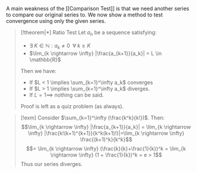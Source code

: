 A main weakness of the [[Comparison Test]] is that we need another series to compare our original series to. We now show a method to test convergence using only the given series.

>[!theorem|*] Ratio Test
>Let $a_n$ be a sequence satisfying:
>- $\exists \; K \in \mathbb{N} : a_k \ne 0 \; \; \forall \; k \ge K$
>- $\lim_{k \rightarrow \infty} |\frac{a_{k+1}}{a_k}| = L \in \mathbb{R}$
>
>Then we have:
>- If $L < 1 \implies \sum_{k=1}^\infty a_k$ converges
>- If $L > 1 \implies \sum_{k=1}^\infty a_k$ diverges. 
>- If $L = 1 \implies$ nothing can be said.
>
>Proof is left as a quiz problem (as always).

>[!exm]
>Consider $\sum_{k=1}^\infty (\frac{k^k}{k!})$. Then: $$\lim_{k \rightarrow \infty} |\frac{a_{k+1}}{a_k}| = \lim_{k \rightarrow \infty} |\frac{k!(k+1)^{k+1}}{k^k(k+1)!}|=\lim_{k \rightarrow \infty} \frac{(k+1)^k}{k^k}$$
>$$= \lim_{k \rightarrow \infty} (\frac{k}{k}+\frac{1}{k})^k = \lim_{k \rightarrow \infty} (1 + \frac{1}{k})^k = e > 1$$
>Thus our series diverges.




